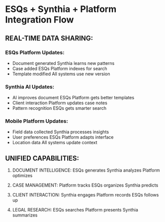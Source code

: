 ﻿# ESQs + Synthia + Platform Integration Flow

##  REAL-TIME DATA SHARING:

### ESQs Platform Updates:
- Document generated  Synthia learns new patterns
- Case added  ESQs Platform indexes for search  
- Template modified  All systems use new version

### Synthia AI Updates:
- AI improves document  ESQs Platform gets better templates
- Client interaction  Platform updates case notes
- Pattern recognition  ESQs gets smarter search

### Mobile Platform Updates:
- Field data collected  Synthia processes insights
- User preferences  ESQs Platform adapts interface
- Location data  All systems update context

##  UNIFIED CAPABILITIES:

1. DOCUMENT INTELLIGENCE:
   ESQs generates  Synthia analyzes  Platform optimizes

2. CASE MANAGEMENT:
   Platform tracks  ESQs organizes  Synthia predicts

3. CLIENT INTERACTION:
   Synthia engages  Platform records  ESQs follows up

4. LEGAL RESEARCH:
   ESQs searches  Platform presents  Synthia summarizes
